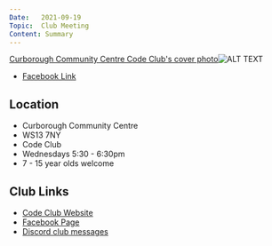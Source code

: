 ```yaml
---
Date:   2021-09-19
Topic:  Club Meeting
Content: Summary
---
```



[Curborough Community Centre Code Club's cover photo](https://facebook.com/LichfieldCoders)![ALT TEXT](https://scontent.fbhx6-1.fna.fbcdn.net/v/t39.30808-6/242346946_4109937825799953_1848658322154768456_n.jpg?stp=dst-jpg_p720x720&_nc_cat=111&ccb=1-7&_nc_sid=52f669&_nc_ohc=gdBdZnUarlwAX9PUHlX&_nc_ht=scontent.fbhx6-1.fna&edm=AKK4YLsEAAAA&oh=00_AfA8NNZWCvyDJp94eZOXFmPe0uVaWhW7ff6eifX0_D3UFQ&oe=652C0A03)

* [Facebook Link](https://www.facebook.com/1481985248595237/posts/1464345117417557/?substory_index=1464345117417557)

## Location

* Curborough Community Centre
* WS13 7NY
* Code Club
* Wednesdays 5:30 - 6:30pm
* 7 - 15 year olds welcome

## Club Links

* [Code Club Website](https://lichfield-code-club.github.io/)
* [Facebook Page](https://www.facebook.com/LichfieldCoders)
* [Discord club messages](https://discord.gg/szz6xGK)
